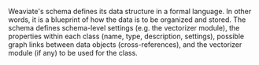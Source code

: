 Weaviate's schema defines its data structure in a formal language. In other words, it is a blueprint of how the data is to be organized and stored. The schema defines schema-level settings (e.g. the vectorizer module), the properties within each class (name, type, description, settings), possible graph links between data objects (cross-references), and the vectorizer module (if any) to be used for the class. 
